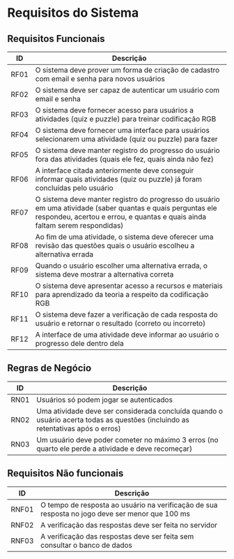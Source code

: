 # Requisitos do Sistema

## Requisitos Funcionais

| ID   | Descrição                                                                                                                                                                                  |
| ---- | ------------------------------------------------------------------------------------------------------------------------------------------------------------------------------------------ |
| RF01 | O sistema deve prover um forma de criação de cadastro com email e senha para novos usuários                                                                                                |
| RF02 | O sistema deve ser capaz de autenticar um usuário com email e senha                                                                                                                        |
| RF03 | O sistema deve fornecer acesso para usuários a atividades (quiz e puzzle) para treinar codificação RGB                                                                                     |
| RF04 | O sistema deve fornecer uma interface para usuários selecionarem uma atividade (quiz ou puzzle) para fazer                                                                                 |
| RF05 | O sistema deve manter registro do progresso do usuário fora das atividades (quais ele fez, quais ainda não fez)                                                                            |
| RF06 | A interface citada anteriormente deve conseguir informar quais atividades (quiz ou puzzle) já foram concluídas pelo usuário                                                                |
| RF07 | O sistema deve manter registro do progresso do usuário em uma atividade (saber quantas e quais perguntas ele respondeu, acertou e errou, e quantas e quais ainda faltam serem respondidas) |
| RF08 | Ao fim de uma atividade, o sistema deve oferecer uma revisão das questões quais o usuário escolheu a alternativa errada                                                                    |
| RF09 | Quando o usuário escolher uma alternativa errada, o sistema deve mostrar a alternativa correta                                                                                             |
| RF10 | O sistema deve apresentar acesso a recursos e materiais para aprendizado da teoria a respeito da codificação RGB                                                                           |
| RF11 | O sistema deve fazer a verificação de cada resposta do usuário e retornar o resultado (correto ou incorreto)                                                                               |
| RF12 | A interface de uma atividade deve informar ao usuário o progresso dele dentro dela                                                                                                         |

## Regras de Negócio

| ID   | Descrição                                                                                                                       |
| ---- | ------------------------------------------------------------------------------------------------------------------------------- |
| RN01 | Usuários só podem jogar se autenticados                                                                                         |
| RN02 | Uma atividade deve ser considerada concluída quando o usuário acerta todas as questões (incluindo as retentativas após o erros) |
| RN03 | Um usuário deve poder cometer no máximo 3 erros (no quarto ele perde a atividade e deve recomeçar)                              |

## Requisitos Não funcionais

| ID    | Descrição                                                                                       |
| ----- | ----------------------------------------------------------------------------------------------- |
| RNF01 | O tempo de resposta ao usuário na verificação de sua resposta no jogo deve ser menor que 100 ms |
| RNF02 | A verificação das respostas deve ser feita no servidor                                          |
| RNF03 | A verificação das respostas deve ser feita sem consultar o banco de dados                       |
